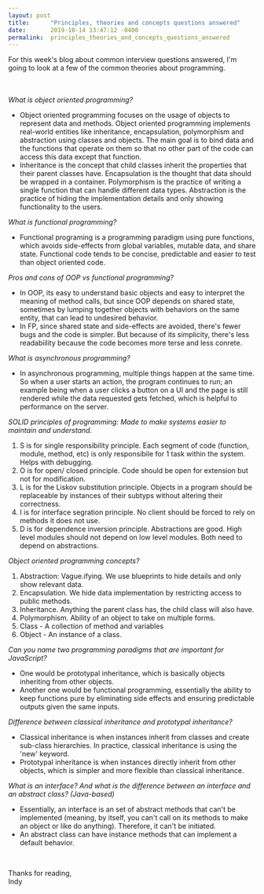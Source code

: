 ```yaml
---
layout: post
title:      "Principles, theories and concepts questions answered"
date:       2019-10-14 13:47:12 -0400
permalink:  principles_theories_and_concepts_questions_answered
---
```




For this week's blog about common interview questions answered, I'm going to look at a few of the common theories about programming.


<br></br>
*What is object oriented programming?*
* Object oriented programming focuses on the usage of objects to represent data and methods. Object oriented programming implements real-world entities like inheritance, encapsulation, polymorphism and abstraction using classes and objects. The main goal is to bind data and the functions that operate on them so that no other part of the code can access this data except that function. 
* Inheritance is the concept that child classes inherit the properties that their parent classes have. Encapsulation is the thought that data should be wrapped in a container. Polymorphism is the practice of writing a single function that can handle different data types. Abstraction is the practice of hiding the implementation details and only showing functionality to the users. 

*What is functional programming?*
* Functional programing is a programming paradigm using pure functions, which avoids side-effects from global variables, mutable data, and share state. Functional code tends to be concise, predictable and easier to test than object oriented code.

*Pros and cons of OOP vs functional programming?*
* In OOP, its easy to understand basic objects and easy to interpret the meaning of method calls, but since OOP depends on shared state, sometimes by lumping together objects with behaviors on the same entity, that can lead to undesired behavior. 
* In FP, since shared state and side-effects are avoided, there's fewer bugs and the code is simpler. But because of its simplicity, there's less readabiility because the code becomes more terse and less conrete. 

*What is asynchronous programming?*
* In asynchronous programming, multiple things happen at the same time. So when a user starts an action, the program continues to run; an example being when a user clicks a button on a UI and the page is still rendered while the data requested gets fetched, which is helpful to performance on the server. 

*SOLID principles of programming: Made to make systems easier to maintain and understand.*
1. S is for single responsibility principle. Each segment of code (function, module, method, etc) is only responsibile for 1 task within the system. Helps with debugging. 
2. O is for open/ closed principle. Code should be open for extension but not for modification. 
3. L is for the Liskov substitution principle. Objects in a program should be replaceable by instances of their subtyps without altering their correctness. 
4. I is for interface segration principle. No client should be forced to rely on methods it does not use. 
5. D is for dependence inversion principle. Abstractions are good. High level modules should not depend on low level modules. Both need to depend on abstractions.  

*Object oriented programming concepts?*
1. Abstraction: Vague.ifying. We use blueprints to hide details and only show relevant data. 
2. Encapsulation. We hide data implementation by restricting access to public methods. 
3. Inheritance. Anything the parent class has, the child class will also have. 
4. Polymorphism. Ability of an object to take on multiple forms. 
5. Class - A collection of method and variables
6. Object - An instance of a class. 

*Can you name two programming paradigms that are important for JavaScript?*
* One would be prototypal inheritance, which is basically objects inheriting from other objects. 
* Another one would be functional programming, essentially the ability to keep functions pure by eliminating side effects and ensuring predictable outputs given the same inputs. 

*Difference between classical inheritance and prototypal inheritance?*
* Classical inheritance is when instances inherit from classes and create sub-class hierarchies. In practice, classical inheritance is using the 'new' keyword. 
* Prototypal inheritance is when instances directly inherit from other objects, which is simpler and more flexible than classical inheritance. 


*What is an interface? And what is the difference between an interface and an abstract class? (Java-based)*

*  Essentially, an interface is an set of abstract methods that can't be implemented (meaning, by itself, you can't call on its methods to make an object or like do anything). Therefore, it can't be initiated. 
* An abstract class can have instance methods that can implement a default behavior. 


</br>

Thanks for reading,
</br>
Indy
